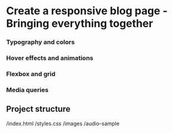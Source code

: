 # Create a responsive blog page - Bringing everything together

### Typography and colors

### Hover effects and animations

### Flexbox and grid

### Media queries

## Project structure 

/index.html
/styles.css
/images
/audio-sample